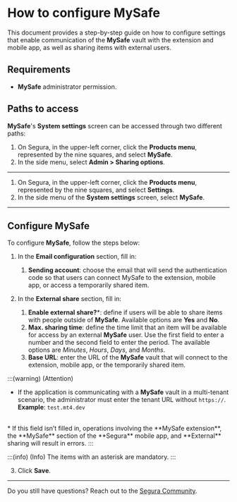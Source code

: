 # How to configure MySafe

This document provides a step-by-step guide on how to configure settings that enable communication of the **MySafe** vault with the extension and mobile app, as well as sharing items with external users.

## Requirements
- **MySafe** administrator permission.

## Paths to access
**MySafe**'s **System settings** screen can be accessed through two different paths:
1. On Segura, in the upper-left corner, click the **Products menu**, represented by the nine squares, and select **MySafe**.
2. In the side menu, select **Admin > Sharing options**.

---

1. On Segura, in the upper-left corner, click the **Products menu**, represented by the nine squares, and select **Settings**.
2. In the side menu of the **System settings** screen, select **MySafe**.
---
## Configure MySafe
To configure **MySafe**, follow the steps below:

1. In the **Email configuration** section, fill in:
    1. **Sending account**: choose the email that will send the authentication code so that users can connect MySafe to the extension, mobile app, or access a temporarily shared item.

2. In the **External share** section, fill in:
    1. **Enable external share?***: define if users will be able to share items with people outside of **MySafe**. Available options are **Yes** and **No**.
    2. **Max. sharing time**: define the time limit that an item will be available for access by an external **MySafe** user. Use the first field to enter a number and the second field to enter the period. The available options are *Minutes*, *Hours*, *Days*, and *Months*.
    3. **Base URL**: enter the URL of the **MySafe** vault that will connect to the extension, mobile app, or the temporarily shared item.

:::(warning) (Attention)
* If the application is communicating with a **MySafe** vault in a multi-tenant scenario, the administrator must enter the tenant URL without `https://`.  
**Example**: `test.mt4.dev`  
<br>
* If this field isn’t filled in, operations involving the **MySafe extension**, the **MySafe** section of the **Segura** mobile app, and **External** sharing will result in errors.
:::

   :::(info) (Info)
   The items with an asterisk are mandatory.
   :::

3. Click **Save**.

---

Do you still have questions? Reach out to the [Segura Community](https://community.Segura.io/).